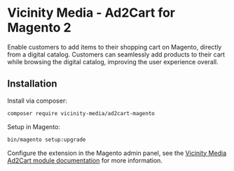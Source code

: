 # Vicinity Media - Ad2Cart for Magento 2

Enable customers to add items to their shopping cart on Magento, directly from a digital catalog. Customers can 
seamlessly add products to their cart while browsing the digital catalog, improving the user experience overall.

## Installation

Install via composer:
```bash
composer require vicinity-media/ad2cart-magento
```

Setup in Magento:
```bash
bin/magento setup:upgrade
```

Configure the extension in the Magento admin panel, see the [Vicinity Media Ad2Cart module documentation](docs/module-configs.md) for more information.
